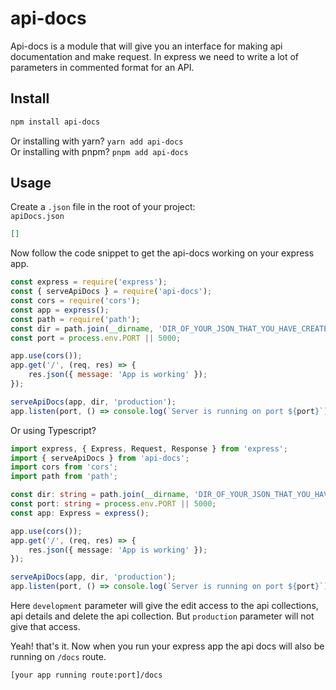# api-docs

Api-docs is a module that will give you an interface for making api documentation and make request. In express we need to write a lot of parameters in commented format for an API.

## Install

```sh
npm install api-docs
```

Or installing with yarn? `yarn add api-docs` <br>
Or installing with pnpm? `pnpm add api-docs`

## Usage

Create a `.json` file in the root of your project: <br>
`apiDocs.json`

```json
[]
```

Now follow the code snippet to get the api-docs working on your express app.

```javascript
const express = require('express');
const { serveApiDocs } = require('api-docs');
const cors = require('cors');
const app = express();
const path = require('path');
const dir = path.join(__dirname, 'DIR_OF_YOUR_JSON_THAT_YOU_HAVE_CREATED_BEFORE');
const port = process.env.PORT || 5000;

app.use(cors());
app.get('/', (req, res) => {
    res.json({ message: 'App is working' });
});

serveApiDocs(app, dir, 'production');
app.listen(port, () => console.log(`Server is running on port ${port}`));
```

Or using Typescript?

```typescript
import express, { Express, Request, Response } from 'express';
import { serveApiDocs } from 'api-docs';
import cors from 'cors';
import path from 'path';

const dir: string = path.join(__dirname, 'DIR_OF_YOUR_JSON_THAT_YOU_HAVE_CREATED_BEFORE');
const port: string = process.env.PORT || 5000;
const app: Express = express();

app.use(cors());
app.get('/', (req, res) => {
    res.json({ message: 'App is working' });
});

serveApiDocs(app, dir, 'production');
app.listen(port, () => console.log(`Server is running on port ${port}`));
```

Here `development` parameter will give the edit access to the api collections, api details and delete the api collection. But `production` parameter will not give that access.

Yeah! that's it. Now when you run your express app the api docs will also be running on `/docs` route.

```
[your app running route:port]/docs
```
